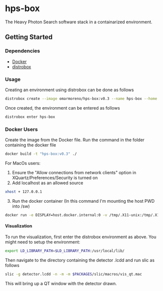 # hps-box

The Heavy Photon Search software stack in a containarized environment.

## Getting Started
### Dependencies
* [Docker](https://docs.docker.com/engine/install/)
* [distrobox](https://github.com/89luca89/distrobox/blob/main/docs/README.md#installation)

### Usage

Creating an environment using distrobox can be done as follows
```bash
distrobox create --image omarmoreno/hps-box:v0.3 --name hps-box --home /path/to/desired/home
```
Once created, the environment can be entered as follows
```bash
distrobox enter hps-box
```

### Docker Users
Create the image from the Docker file. Run the command in the folder containing the docker file
```bash
docker build -t "hps-box:v0.3" ./
```
For MacOs users:
1) Ensure the "Allow connections from network clients" option in XQuartz/Preferences/Security is turned on
2) Add localhost as an allowed source
```bash
xhost + 127.0.0.1
```
3) Run the docker container (In this command I'm mounting the host PWD into /sw)
```bash
docker run -e DISPLAY=host.docker.internal:0 -v /tmp/.X11-unix:/tmp/.X11-unix --volume=$PWD:/sw --interactive --tty af0a6d8bc93b /bin/bash
```

#### Visualization

To run the visualization, first enter the distrobox environment as above.  You might need to setup the environment:
```bash
export LD_LIBRARY_PATH=$LD_LIBRARY_PATH:/usr/local/lib/
```

Then navigate to the directory containing the detector .lcdd and run slic as follows
```bash
slic -g detector.lcdd -n -m -m $PACKAGES/slic/macros/vis_qt.mac
```
This will bring up a QT window with the detector drawn.

